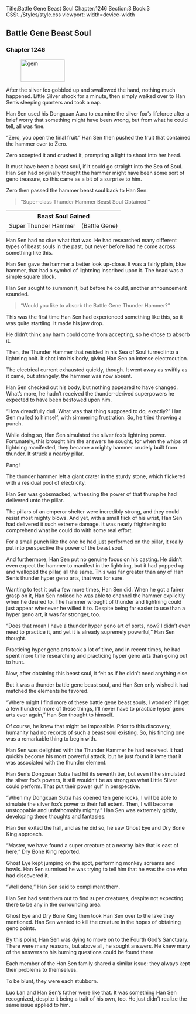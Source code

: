 Title:Battle Gene Beast Soul 
Chapter:1246 
Section:3 
Book:3 
CSS:../Styles/style.css 
viewport: width=device-width
  
## Battle Gene Beast Soul
### Chapter 1246
  
<figure>
	<img src="../Images/gem.gif" alt="gem" id="gem" width="120" height="60" />
</figure>
  

  
After the silver fox gobbled up and swallowed the hand, nothing much happened. Little Silver shook for a minute, then simply walked over to Han Sen’s sleeping quarters and took a nap.

Han Sen used his Dongxuan Aura to examine the silver fox’s lifeforce after a brief worry that something might have been wrong, but from what he could tell, all was fine.

“Zero, you open the final fruit.” Han Sen then pushed the fruit that contained the hammer over to Zero.

Zero accepted it and crushed it, prompting a light to shoot into her head.

It must have been a beast soul, if it could go straight into the Sea of Soul. Han Sen had originally thought the hammer might have been some sort of geno treasure, so this came as a bit of a surprise to him.

Zero then passed the hammer beast soul back to Han Sen.

> “Super-class Thunder Hammer Beast Soul Obtained.”

<div class="tables">
	<table class="beast">
		<tr>
			<th colspan="2">Beast Soul Gained</th>
		</tr><tr>
			<td>Super Thunder Hammer</td>
			<td>(Battle Gene)</td>
		</tr>
	</table>
</div>  

Han Sen had no clue what that was. He had researched many different types of beast souls in the past, but never before had he come across something like this.

Han Sen gave the hammer a better look up-close. It was a fairly plain, blue hammer, that had a symbol of lightning inscribed upon it. The head was a simple square block.

Han Sen sought to summon it, but before he could, another announcement sounded.

> “Would you like to absorb the Battle Gene Thunder Hammer?”

This was the first time Han Sen had experienced something like this, so it was quite startling. It made his jaw drop.

He didn’t think any harm could come from accepting, so he chose to absorb it.

Then, the Thunder Hammer that resided in his Sea of Soul turned into a lightning bolt. It shot into his body, giving Han Sen an intense electrocution.

The electrical current exhausted quickly, though. It went away as swiftly as it came, but strangely, the hammer was now absent.

Han Sen checked out his body, but nothing appeared to have changed. What’s more, he hadn’t received the thunder-derived superpowers he expected to have been bestowed upon him.

“How dreadfully dull. What was that thing supposed to do, exactly?” Han Sen mulled to himself, with simmering frustration. So, he tried throwing a punch.

While doing so, Han Sen simulated the silver fox’s lightning power. Fortunately, this brought him the answers he sought, for when the whips of lightning manifested, they became a mighty hammer crudely built from thunder. It struck a nearby pillar.

Pang!

The thunder hammer left a giant crater in the sturdy stone, which flickered with a residual pool of electricity.

Han Sen was gobsmacked, witnessing the power of that thump he had delivered unto the pillar.

The pillars of an emperor shelter were incredibly strong, and they could resist most mighty blows. And yet, with a small flick of his wrist, Han Sen had delivered it such extreme damage. It was nearly frightening to comprehend what he could do with some real effort.

For a small punch like the one he had just performed on the pillar, it really put into perspective the power of the beast soul.

And furthermore, Han Sen put no genuine focus on his casting. He didn’t even expect the hammer to manifest in the lightning, but it had popped up and walloped the pillar, all the same. This was far greater than any of Han Sen’s thunder hyper geno arts, that was for sure.

Wanting to test it out a few more times, Han Sen did. When he got a fairer grasp on it, Han Sen noticed he was able to channel the hammer explicitly when he desired to. The hammer wrought of thunder and lightning could just appear whenever he willed it to. Despite being far easier to use than a hyper geno art, it was far stronger, too.

“Does that mean I have a thunder hyper geno art of sorts, now? I didn’t even need to practice it, and yet it is already supremely powerful,” Han Sen thought.

Practicing hyper geno arts took a lot of time, and in recent times, he had spent more time researching and practicing hyper geno arts than going out to hunt.

Now, after obtaining this beast soul, it felt as if he didn’t need anything else.

But it was a thunder battle gene beast soul, and Han Sen only wished it had matched the elements he favored.

“Where might I find more of these battle gene beast souls, I wonder? If I get a few hundred more of these things, I’ll never have to practice hyper geno arts ever again,” Han Sen thought to himself.

Of course, he knew that might be impossible. Prior to this discovery, humanity had no records of such a beast soul existing. So, his finding one was a remarkable thing to begin with.

Han Sen was delighted with the Thunder Hammer he had received. It had quickly become his most powerful attack, but he just found it lame that it was associated with the thunder element.

Han Sen’s Dongxuan Sutra had hit its seventh tier, but even if he simulated the silver fox’s powers, it still wouldn’t be as strong as what Little Silver could perform. That put their power gulf in perspective.

“When my Dongxuan Sutra has opened ten gene locks, I will be able to simulate the silver fox’s power to their full extent. Then, I will become unstoppable and unfathomably mighty.” Han Sen was extremely giddy, developing these thoughts and fantasies.

Han Sen exited the hall, and as he did so, he saw Ghost Eye and Dry Bone King approach.

“Master, we have found a super creature at a nearby lake that is east of here,” Dry Bone King reported.

Ghost Eye kept jumping on the spot, performing monkey screams and howls. Han Sen surmised he was trying to tell him that he was the one who had discovered it.

“Well done,” Han Sen said to compliment them.

Han Sen had sent them out to find super creatures, despite not expecting there to be any in the surrounding area.

Ghost Eye and Dry Bone King then took Han Sen over to the lake they mentioned. Han Sen wanted to kill the creature in the hopes of obtaining geno points.

By this point, Han Sen was dying to move on to the Fourth God’s Sanctuary. There were many reasons, but above all, he sought answers. He knew many of the answers to his burning questions could be found there.

Each member of the Han Sen family shared a similar issue: they always kept their problems to themselves.

To be blunt, they were each stubborn.

Luo Lan and Han Sen’s father were like that. It was something Han Sen recognized, despite it being a trait of his own, too. He just didn’t realize the same issue applied to him.